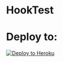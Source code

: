 # HookTest

# Deploy to:
[![Deploy to Heroku](https://www.herokucdn.com/deploy/button.svg)](https://heroku.com/deploy)



